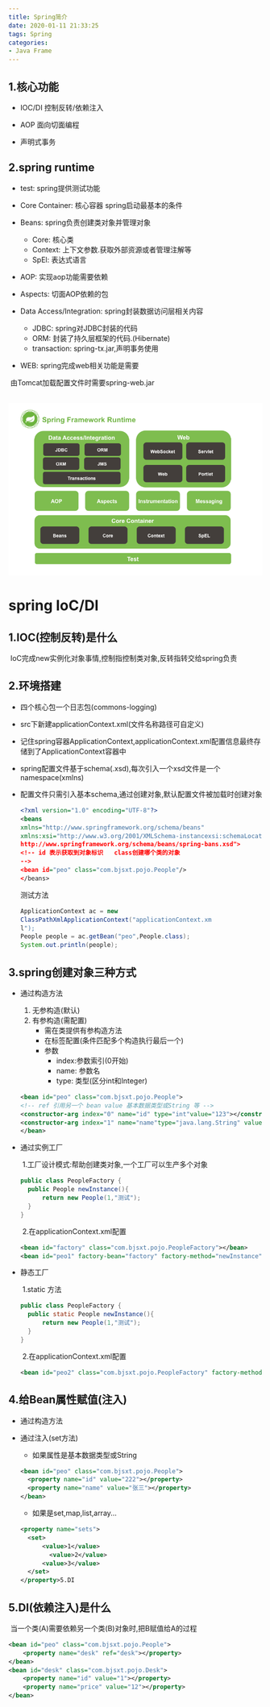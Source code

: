 ```yaml
---
title: Spring简介
date: 2020-01-11 21:33:25
tags: Spring
categories:
- Java Frame
---
```

## 1.核心功能

- IOC/DI 控制反转/依赖注入

- AOP 面向切面编程

- 声明式事务

## 2.spring runtime

- test: spring提供测试功能

- Core Container: 核心容器 spring启动最基本的条件

- Beans: spring负责创建类对象并管理对象

  -  Core: 核心类
  -  Context: 上下文参数.获取外部资源或者管理注解等
  - SpEl: 表达式语言

- AOP: 实现aop功能需要依赖
- Aspects: 切面AOP依赖的包
- Data Access/Integration: spring封装数据访问层相关内容
  - JDBC: spring对JDBC封装的代码
  - ORM: 封装了持久层框架的代码.(Hibernate)
  - transaction: spring-tx.jar,声明事务使用

- WEB: spring完成web相关功能是需要

​		由Tomcat加载配置文件时需要spring-web.jar

​	![](/img/spring-runtime.jpg)

# spring IoC/DI

## 1.IOC(控制反转)是什么

​	IoC完成new实例化对象事情,控制指控制类对象,反转指转交给spring负责

## 2.环境搭建

- 四个核心包一个日志包(commons-logging)

- src下新建applicationContext.xml(文件名称路径可自定义)

- 记住spring容器ApplicationContext,applicationContext.xml配置信息最终存储到了ApplicationContext容器中

- spring配置文件基于schema(.xsd),每次引入一个xsd文件是一个 namespace(xmlns)

- 配置文件只需引入基本schema,通过<bean/>创建对象,默认配置文件被加载时创建对象

  ```xml
  <?xml version="1.0" encoding="UTF-8"?>
  <beans
  xmlns="http://www.springframework.org/schema/beans"
  xmlns:xsi="http://www.w3.org/2001/XMLSchema-instancexsi:schemaLocation="http://www.springframework.org/shema/beans
  http://www.springframework.org/schema/beans/spring-bans.xsd">
  <!-- id 表示获取到对象标识   class创建哪个类的对象
  -->
  <bean id="peo" class="com.bjsxt.pojo.People"/>
  </beans>
  ```

  测试方法

  ```java
  ApplicationContext ac = new
  ClassPathXmlApplicationContext("applicationContext.xm
  l");
  People people = ac.getBean("peo",People.class);
  System.out.println(people);
  ```

## 3.spring创建对象三种方式

- 通过构造方法

  1. 无参构造(默认)
  2. 有参构造(需配置)
     - 需在类提供有参构造方法
     - 在<construction-arg>标签配置(条件匹配多个构造执行最后一个)
     - 参数 
       - index:参数索引(0开始)
       - name: 参数名
       - type: 类型(区分int和Integer)

  ```xml
  <bean id="peo" class="com.bjsxt.pojo.People">
  <!-- ref 引用另一个 bean value 基本数据类型或String 等 -->
  <constructor-arg index="0" name="id" type="int"value="123"></constructor-arg>
  <constructor-arg index="1" name="name"type="java.lang.String" value="张三"></constructor-arg>
  </bean>
  ```

  

- 通过实例工厂

  ​	1.工厂设计模式:帮助创建类对象,一个工厂可以生产多个对象

  ```java
  public class PeopleFactory {
  	public People newInstance(){
  		return new People(1,"测试");
  	}
  }
  ```

  ​	2.在applicationContext.xml配置

  ```xml
  <bean id="factory" class="com.bjsxt.pojo.PeopleFactory"></bean>
  <bean id="peo1" factory-bean="factory" factory-method="newInstance"></bean>
  ```

- 静态工厂

  ​	1.static 方法

  ```java
  public class PeopleFactory {
  	public static People newInstance(){
  		return new People(1,"测试");
  	}
  }
  ```

  ​	2.在applicationContext.xml配置

  ```xml
  <bean id="peo2" class="com.bjsxt.pojo.PeopleFactory" factory-method="newInstance"></bean>
  ```

## 4.给Bean属性赋值(注入)

- 通过构造方法

- 通过注入(set方法)

  - 如果属性是基本数据类型或String

  ```xml
  <bean id="peo" class="com.bjsxt.pojo.People">
  	<property name="id" value="222"></property>
  	<property name="name" value="张三"></property>
  </bean>
  ```

  - 如果是set,map,list,array...

  ```xml
  <property name="sets">
  	<set>
  		<value>1</value>
          <value>2</value>
  		<value>3</value>	
  	</set>
  </property>5.DI
  ```

## 5.DI(依赖注入)是什么

​		当一个类(A)需要依赖另一个类(B)对象时,把B赋值给A的过程

```xml
<bean id="peo" class="com.bjsxt.pojo.People">
	<property name="desk" ref="desk"></property>
</bean>
<bean id="desk" class="com.bjsxt.pojo.Desk">
	<property name="id" value="1"></property>
	<property name="price" value="12"></property>
</bean>
```



​	